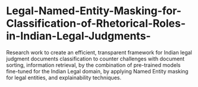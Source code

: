 # Legal-Named-Entity-Masking-for-Classification-of-Rhetorical-Roles-in-Indian-Legal-Judgments-
Research work to create an efficient, transparent framework for Indian legal judgment documents classification to counter challenges with document sorting, information retrieval, by the combination of pre-trained models fine-tuned for the Indian Legal domain, by applying Named Entity masking for legal entities, and explainability techniques. 

